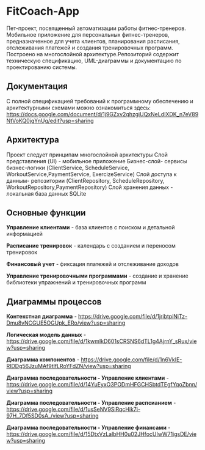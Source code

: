 # FitCoach-App
Пет-проект, посвященный автоматизации работы фитнес-тренеров. Мобильное приложение для персональных фитнес-тренеров, предназначенное для учета клиентов, планирования расписания, отслеживания платежей и создания тренировочных программ. Построено на многослойной архитектуре.Репозиторий содержит техническую спецификацию, UML-диаграммы и документацию по проектированию системы.
## Документация
С полной спецификацией требований к программному обеспечению и архитектурными схемами можно ознакомиться здесь:
https://docs.google.com/document/d/1j9GZxv2qhzgiUQxNeLdIXDK_n7eV89NtVoKQ0jgYnUg/edit?usp=sharing
## Архитектура
Проект следует принципам многослойной архитектуры 
Слой представления (UI) - мобильное приложение
Бизнес-слой- сервисы бизнес-логики (ClientService, ScheduleService, WorkoutService,PaymentService, ExercizeService)
Слой доступа к данным- репозитории (ClientRepository, ScheduleRepository, WorkoutRepository,PaymentRepository)
Слой хранения данных - локальная база данных SQLite
## Основные функции
**Управление клиентами** - база клиентов с поиском и детальной информацией

**Расписание тренировок** - календарь с созданием и переносом тренировок


**Финансовый учет** - фиксация платежей и отслеживание доходов

**Управление тренировочными программами** - создание и хранение библиотеки упражнений и тренировочных программ
## Диаграммы процессов
**Контекстная диаграмма** - https://drive.google.com/file/d/1jribtpiNiTz-Dmu8vNCGUE5OGUpk_ERo/view?usp=sharing

**Логическая модель данных** - https://drive.google.com/file/d/1kwmIkD601sCRSNS6dTL1g4AjrnY_sRux/view?usp=sharing

**Диаграмма компонентов** - https://drive.google.com/file/d/1n6VkIE-RIDDg56JzuMAf9tlfLRoYFdZN/view?usp=sharing

**Диаграмма последовательности - Управление клиентами** - https://drive.google.com/file/d/14YuEyxO3PODmHFGCHSbtdTEgfYqoZbnn/view?usp=sharing

**Диаграмма последовательности - Управление распсианием** - https://drive.google.com/file/d/1usSeNV9SiRqcHik7i-97H_7Df5SD0sA_/view?usp=sharing

**Диаграмма последовательности - Управление финансами** - https://drive.google.com/file/d/15DtxVzLalbHH0u02JHfocUIwW71igsDE/view?usp=sharing



